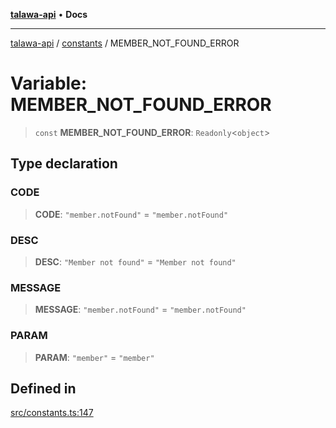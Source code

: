 [**talawa-api**](../../README.md) • **Docs**

***

[talawa-api](../../modules.md) / [constants](../README.md) / MEMBER\_NOT\_FOUND\_ERROR

# Variable: MEMBER\_NOT\_FOUND\_ERROR

> `const` **MEMBER\_NOT\_FOUND\_ERROR**: `Readonly`\<`object`\>

## Type declaration

### CODE

> **CODE**: `"member.notFound"` = `"member.notFound"`

### DESC

> **DESC**: `"Member not found"` = `"Member not found"`

### MESSAGE

> **MESSAGE**: `"member.notFound"` = `"member.notFound"`

### PARAM

> **PARAM**: `"member"` = `"member"`

## Defined in

[src/constants.ts:147](https://github.com/PalisadoesFoundation/talawa-api/blob/fe65d855b3d1e3e4af621340e7e8bfa0325634c1/src/constants.ts#L147)
